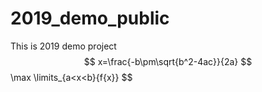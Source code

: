 # 2019_demo_public
This is 2019 demo project
$$
x=\frac{-b\pm\sqrt{b^2-4ac}}{2a}
$$
\max \limits_{a<x<b}\{f{x}\}
$$




